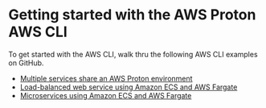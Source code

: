 # Getting started with the AWS Proton​ AWS CLI<a name="ag-getting-started-cli"></a>

To get started with the AWS CLI, walk thru the following AWS CLI examples on GitHub\.
+ [Multiple services share an AWS Proton environment](https://github.com/aws-samples/aws-proton-sample-templates/tree/main/lambda-multi-svc)
+ [Load\-balanced web service using Amazon ECS and AWS Fargate](https://github.com/aws-samples/aws-proton-sample-templates/tree/main/loadbalanced-fargate-svc)
+ [Microservices using Amazon ECS and AWS Fargate](https://github.com/aws-samples/aws-proton-sample-templates/tree/main/public-private-fargate-microservices)